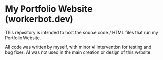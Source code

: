 # My Portfolio Website (workerbot.dev)

This repository is intended to host the source code / HTML files that run my Portfolio Website.

All code was written by myself, with minor AI intervention for testing and bug fixes.
AI was not used in the main creation or design of this website.
